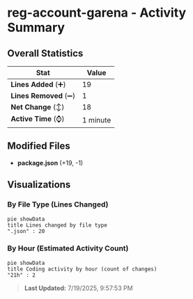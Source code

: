 # reg-account-garena - Activity Summary 

## Overall Statistics

| Stat                   | Value                                                             |
| ---------------------- | ----------------------------------------------------------------- |
| **Lines Added** (➕)   | 19                                          |
| **Lines Removed** (➖) | 1                                        |
| **Net Change** (↕)    | 18                |
| **Active Time** (⌚)   | 1 minute |


## Modified Files
- **package.json** (+19, -1)

## Visualizations

### By File Type (Lines Changed)

```mermaid
pie showData
title Lines changed by file type
".json" : 20
```

### By Hour (Estimated Activity Count)

```mermaid
pie showData
title Coding activity by hour (count of changes)
"21h" : 2
```


> **Last Updated:** 7/19/2025, 9:57:53 PM